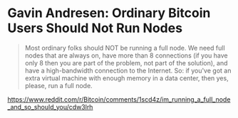 # Gavin Andresen: Ordinary Bitcoin Users Should Not Run Nodes

> Most ordinary folks should NOT be running a full node. We need full nodes that are always on, have more than 8 connections (if you have only 8 then you are part of the problem, not part of the solution), and have a high-bandwidth connection to the Internet.
 So: if you've got an extra virtual machine with enough memory in a data center, then yes, please, run a full node. 

https://www.reddit.com/r/Bitcoin/comments/1scd4z/im_running_a_full_node_and_so_should_you/cdw3lrh

